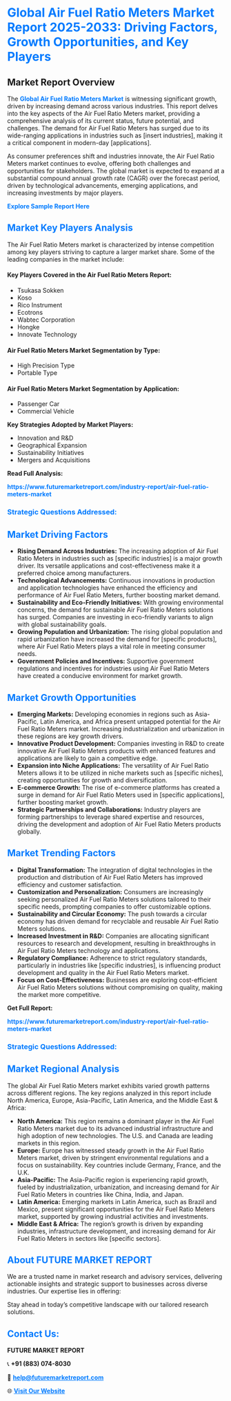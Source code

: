 <h1 style="color: #007BFF;">Global Air Fuel Ratio Meters Market Report 2025-2033: Driving Factors, Growth Opportunities, and Key Players</h1>

<section id="overview">
<h2>Market Report Overview</h2>
<p>The <a href="https://www.futuremarketreport.com/industry-report/air-fuel-ratio-meters-market" style="color: #007BFF; text-decoration: none;"><strong>Global Air Fuel Ratio Meters Market</strong></a> is witnessing significant growth, driven by increasing demand across various industries. This report delves into the key aspects of the Air Fuel Ratio Meters market, providing a comprehensive analysis of its current status, future potential, and challenges. The demand for Air Fuel Ratio Meters has surged due to its wide-ranging applications in industries such as [insert industries], making it a critical component in modern-day [applications].</p>
<p>As consumer preferences shift and industries innovate, the Air Fuel Ratio Meters market continues to evolve, offering both challenges and opportunities for stakeholders. The global market is expected to expand at a substantial compound annual growth rate (CAGR) over the forecast period, driven by technological advancements, emerging applications, and increasing investments by major players.</p>
</section>

<section id="overview">
<p><a href="https://www.futuremarketreport.com/request-sample/reportId=46174" style="color: #007BFF; text-decoration: none;"><strong>Explore Sample Report Here</strong></a></p>
</section>

<section id="key-players">
<h2 style="color: #007BFF;">Market Key Players Analysis</h2>
<p>The Air Fuel Ratio Meters market is characterized by intense competition among key players striving to capture a larger market share. Some of the leading companies in the market include:</p>
<h4>Key Players Covered in the Air Fuel Ratio Meters Report:</h4>
<ul><li>Tsukasa Sokken</li><li>Koso</li><li>Rico Instrument</li><li>Ecotrons</li><li>Wabtec Corporation</li><li>Hongke</li><li>Innovate Technology</li></ul>
<h4>Air Fuel Ratio Meters Market Segmentation by Type:</h4>
<ul><li>High Precision Type</li><li>Portable Type</li></ul>

<h4>Air Fuel Ratio Meters Market Segmentation by Application:</h4>
<ul><li>Passenger Car</li><li>Commercial Vehicle</li></ul>
<p><strong>Key Strategies Adopted by Market Players:</strong></p>
<ul>
<li>Innovation and R&D</li>
<li>Geographical Expansion</li>
<li>Sustainability Initiatives</li>
<li>Mergers and Acquisitions</li>
</ul>
</section>

<section>
<p><strong>Read Full Analysis: </strong></p><a href="https://www.futuremarketreport.com/industry-report/air-fuel-ratio-meters-market" style="color: #007BFF; text-decoration: none;"><strong>https://www.futuremarketreport.com/industry-report/air-fuel-ratio-meters-market</strong></a>
<h3 style="color: #007BFF;">Strategic Questions Addressed:</h3>
</section>

<section id="driving-factors">
<h2 style="color: #007BFF;">Market Driving Factors</h2>
<ul>
<li><strong>Rising Demand Across Industries:</strong> The increasing adoption of Air Fuel Ratio Meters in industries such as [specific industries] is a major growth driver. Its versatile applications and cost-effectiveness make it a preferred choice among manufacturers.</li>
<li><strong>Technological Advancements:</strong> Continuous innovations in production and application technologies have enhanced the efficiency and performance of Air Fuel Ratio Meters, further boosting market demand.</li>
<li><strong>Sustainability and Eco-Friendly Initiatives:</strong> With growing environmental concerns, the demand for sustainable Air Fuel Ratio Meters solutions has surged. Companies are investing in eco-friendly variants to align with global sustainability goals.</li>
<li><strong>Growing Population and Urbanization:</strong> The rising global population and rapid urbanization have increased the demand for [specific products], where Air Fuel Ratio Meters plays a vital role in meeting consumer needs.</li>
<li><strong>Government Policies and Incentives:</strong> Supportive government regulations and incentives for industries using Air Fuel Ratio Meters have created a conducive environment for market growth.</li>
</ul>
</section>

<section id="growth-opportunities">
<h2 style="color: #007BFF;">Market Growth Opportunities</h2>
<ul>
<li><strong>Emerging Markets:</strong> Developing economies in regions such as Asia-Pacific, Latin America, and Africa present untapped potential for the Air Fuel Ratio Meters market. Increasing industrialization and urbanization in these regions are key growth drivers.</li>
<li><strong>Innovative Product Development:</strong> Companies investing in R&D to create innovative Air Fuel Ratio Meters products with enhanced features and applications are likely to gain a competitive edge.</li>
<li><strong>Expansion into Niche Applications:</strong> The versatility of Air Fuel Ratio Meters allows it to be utilized in niche markets such as [specific niches], creating opportunities for growth and diversification.</li>
<li><strong>E-commerce Growth:</strong> The rise of e-commerce platforms has created a surge in demand for Air Fuel Ratio Meters used in [specific applications], further boosting market growth.</li>
<li><strong>Strategic Partnerships and Collaborations:</strong> Industry players are forming partnerships to leverage shared expertise and resources, driving the development and adoption of Air Fuel Ratio Meters products globally.</li>
</ul>
</section>

<section id="trending-factors">
<h2 style="color: #007BFF;">Market Trending Factors</h2>
<ul>
<li><strong>Digital Transformation:</strong> The integration of digital technologies in the production and distribution of Air Fuel Ratio Meters has improved efficiency and customer satisfaction.</li>
<li><strong>Customization and Personalization:</strong> Consumers are increasingly seeking personalized Air Fuel Ratio Meters solutions tailored to their specific needs, prompting companies to offer customizable options.</li>
<li><strong>Sustainability and Circular Economy:</strong> The push towards a circular economy has driven demand for recyclable and reusable Air Fuel Ratio Meters solutions.</li>
<li><strong>Increased Investment in R&D:</strong> Companies are allocating significant resources to research and development, resulting in breakthroughs in Air Fuel Ratio Meters technology and applications.</li>
<li><strong>Regulatory Compliance:</strong> Adherence to strict regulatory standards, particularly in industries like [specific industries], is influencing product development and quality in the Air Fuel Ratio Meters market.</li>
<li><strong>Focus on Cost-Effectiveness:</strong> Businesses are exploring cost-efficient Air Fuel Ratio Meters solutions without compromising on quality, making the market more competitive.</li>
</ul>
</section>

<section>
<p><strong>Get Full Report: </strong></p><a href="https://www.futuremarketreport.com/industry-report/air-fuel-ratio-meters-market" style="color: #007BFF; text-decoration: none;"><strong>https://www.futuremarketreport.com/industry-report/air-fuel-ratio-meters-market</strong></a>
<h3 style="color: #007BFF;">Strategic Questions Addressed:</h3>
</section>


<section id="regional-analysis">
<h2 style="color: #007BFF;">Market Regional Analysis</h2>
<p>The global Air Fuel Ratio Meters market exhibits varied growth patterns across different regions. The key regions analyzed in this report include North America, Europe, Asia-Pacific, Latin America, and the Middle East & Africa:</p>
<ul>
<li><strong>North America:</strong> This region remains a dominant player in the Air Fuel Ratio Meters market due to its advanced industrial infrastructure and high adoption of new technologies. The U.S. and Canada are leading markets in this region.</li>
<li><strong>Europe:</strong> Europe has witnessed steady growth in the Air Fuel Ratio Meters market, driven by stringent environmental regulations and a focus on sustainability. Key countries include Germany, France, and the U.K.</li>
<li><strong>Asia-Pacific:</strong> The Asia-Pacific region is experiencing rapid growth, fueled by industrialization, urbanization, and increasing demand for Air Fuel Ratio Meters in countries like China, India, and Japan.</li>
<li><strong>Latin America:</strong> Emerging markets in Latin America, such as Brazil and Mexico, present significant opportunities for the Air Fuel Ratio Meters market, supported by growing industrial activities and investments.</li>
<li><strong>Middle East & Africa:</strong> The region’s growth is driven by expanding industries, infrastructure development, and increasing demand for Air Fuel Ratio Meters in sectors like [specific sectors].</li>
</ul>
</section>

<footer>
<h2 style="color: #007BFF;">About FUTURE MARKET REPORT</h2>
<p>We are a trusted name in market research and advisory services, delivering actionable insights and strategic support to businesses across diverse industries. Our expertise lies in offering:</p>

<p>Stay ahead in today’s competitive landscape with our tailored research solutions.</p>

<h2 style="color: #007BFF;">Contact Us:</h2>
<p><strong>FUTURE MARKET REPORT</strong></p>
<p>📞 <strong>+91 (883) 074-8030</strong></p>
<p>📧 <strong><a href="mailto:help@futuremarketreport.com" style="color: #007BFF;">help@futuremarketreport.com</a></strong></p>
<p>🌐 <strong><a href="https://www.futuremarketreport.com/" style="color: #007BFF;">Visit Our Website</a></strong></p>
</footer>